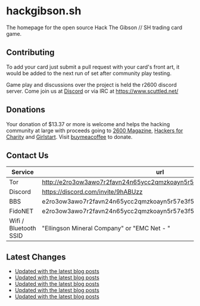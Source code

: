 # hackgibson.sh
The homepage for the open source Hack The Gibson // SH trading card game.


## Contributing

To add your card just submit a pull request with your card's front art, it would be added to the next run of set after community play testing.

Game play and discussions over the project is held the r2600 discord server. Come join us at [Discord](https://discord.com/invite/9hABUzz) or via IRC at https://www.scuttled.net/


## Donations

Your donation of $13.37 or more is welcome and helps the hacking community at large with proceeds going to [2600 Magazine](https://2600.com/), [Hackers for Charity](https://hackersforcharity.org) and [Girlstart](https://girlstart.org).  Visit [buymeacoffee](https://www.buymeacoffee.com/hackgibson.sh) to donate.


## Contact Us

Service | url
-|-
Tor | http://e2ro3ow3awo7r2favn24n65ycc2qmzkoayn5r57e3f56nvjwdcgg32ad.onion
Discord | https://discord.com/invite/9hABUzz
BBS | e2ro3ow3awo7r2favn24n65ycc2qmzkoayn5r57e3f56nvjwdcgg32ad.onion:23
FidoNET | e2ro3ow3awo7r2favn24n65ycc2qmzkoayn5r57e3f56nvjwdcgg32ad.onion:24554
Wifi / Bluetooth SSID | "Ellingson Mineral Company" or "EMC Net - <fidonet address>"

## Latest Changes
<!-- BLOG-POST-LIST:START -->
- [Updated with the latest blog posts](https://github.com/DFW2600/hackgibson.sh/commit/0935a6f1ae5e84600cd71ad7e5630ffd92542a90)
- [Updated with the latest blog posts](https://github.com/DFW2600/hackgibson.sh/commit/456afe53c9dc13240d9cd78c030d9dbadd79e3fe)
- [Updated with the latest blog posts](https://github.com/DFW2600/hackgibson.sh/commit/2c9a7f0eccfff18ae446f45a8b698971513c4869)
- [Updated with the latest blog posts](https://github.com/DFW2600/hackgibson.sh/commit/15baca99959ff004914a69e0bb3fc0a696efecf0)
- [Updated with the latest blog posts](https://github.com/DFW2600/hackgibson.sh/commit/61bdde50cf7c7f90ff0fb60fad19281ad00c9b7a)
<!-- BLOG-POST-LIST:END -->
